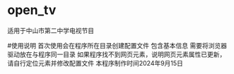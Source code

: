 # open_tv
适用于中山市第二中学电视节目

#使用说明
首次使用会在程序所在目录创建配置文件
包含基本信息
需要将浏览器驱动放在与程序同一目录
如果程序找不到网页元素，说明网页元素属性已更新，请自行定位元素并修改配置文件
本程序制作时间2024年9月15日

